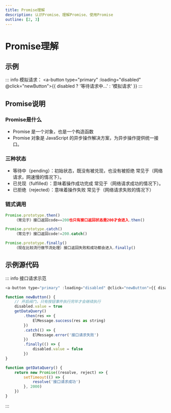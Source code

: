 ```yaml
---
title: Promise理解
description: 认识Promise、理解Promise、使用Promise
outline: [2, 3]
---
```


# Promise理解

## 示例

::: info 模拟请求：
<a-button type="primary" :loading="disabled" @click="newButton">{{ disabled ? '等待请求中...' : '模拟请求' }}</a-button>
:::

## Promise说明

### Promise是什么
* Promise 是一个对象，也是一个构造函数
* Promise 对象是 JavaScript 的异步操作解决方案，为异步操作提供统一接口。

### 三种状态

* 等待中（pending）：初始状态，既没有被兑现，也没有被拒绝   常见于（网络请求，网速慢的情况下）。
* 已兑现（fulfilled）：意味着操作成功完成   常见于（网络请求成功的情况下）。
* 已拒绝（rejected）：意味着操作失败   常见于（网络请求失败的情况下）

### 链式调用

``` js
Promise.prototype.then()
    （常见于）接口返回code==200也只有接口返回状态是200才会进入.then()

Promise.prototype.catch()
    （常见于）接口返回code!=200.catch()

Promise.prototype.finally()
    （现在比较流行做节流处理）接口返回失败和成功都会进入.finally()
```

## 示例源代码

::: info 接口请求示范
``` js
<a-button type="primary" :loading="disabled" @click="newButton">{{ disabled ? '等待请求中...' : '模拟请求' }}</a-button>

function newButton() {
    // 开启阀门，只有按钮事件执行完毕才会继续执行
    disabled.value = true
    getDataQuery()
        .then(res => {
            ElMessage.success(res as string)
        })
        .catch(() => {
            ElMessage.error('接口请求失败')
        })
        .finally(() => {
            disabled.value = false
        })
}

function getDataQuery() {
    return new Promise((resolve, reject) => {
        setTimeout(() => {
            resolve('接口请求成功')
        }, 2000)
    })
}
```
:::

<script setup lang="ts">
// =======  依赖引入  =======
import { ref } from 'vue'
import { message } from 'ant-design-vue'
// =======  类型声明  =======

// =======  变量声明  =======
const disabled = ref(false)
// =======  主流程  =======

// =======  函数声明  =======
function newButton() {
    // 开启阀门，只有按钮事件执行完毕才会继续执行
    disabled.value = true
    getDataQuery()
        .then(res => {
            message.success(res as string)
        })
        .catch(() => {
            message.error('接口请求失败')
        })
        .finally(() => {
            disabled.value = false
        })
}

function getDataQuery() {
    return new Promise((resolve, reject) => {
        setTimeout(() => {
            resolve('接口请求成功')
        }, 2000)
    })
}
// =======  属性返回  =======
</script>

<style lang="scss" scoped>
.ant-btn-primary {
    margin: 10px 0;
}
</style>
